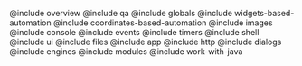 @include overview
@include qa
@include globals
@include widgets-based-automation
@include coordinates-based-automation
@include images
@include console
@include events
@include timers
@include shell
@include ui
@include files
@include app
@include http
@include dialogs
@include engines
@include modules
@include work-with-java


